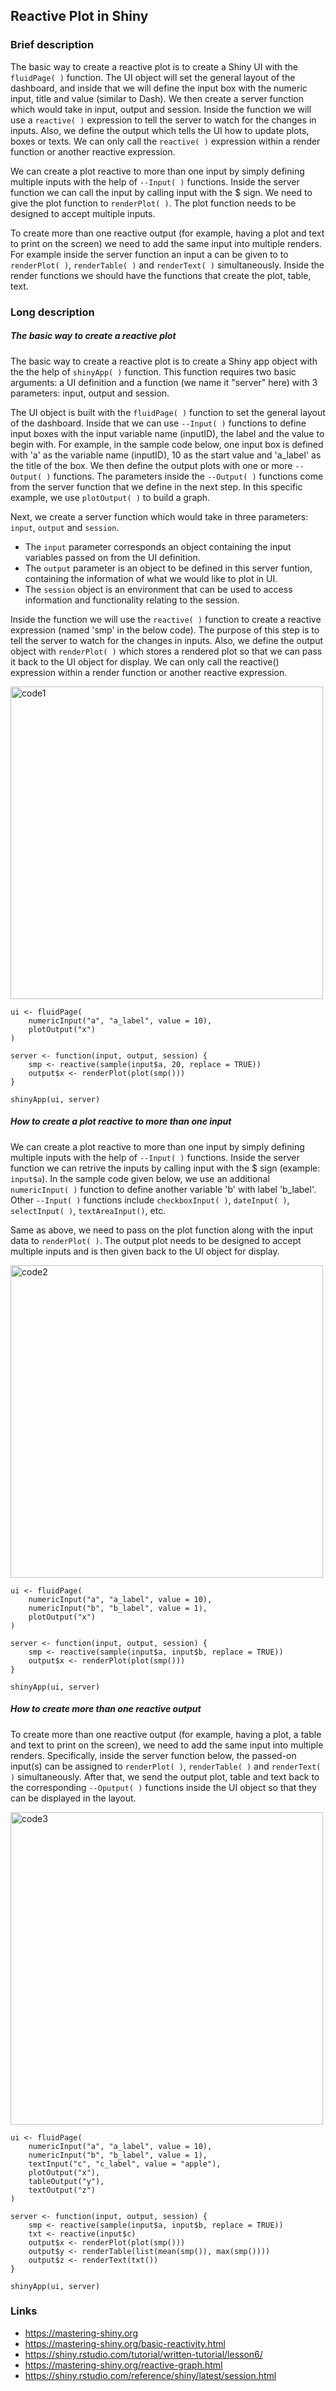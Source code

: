 
## Reactive Plot in Shiny
  
### Brief description

The basic way to create a reactive plot is to create a Shiny UI with the `fluidPage( )` function. The UI object will set the general layout of the dashboard, and inside that we will define the input box with the numeric input, title and value (similar to Dash). We then create a server function which would take in input, output and session. Inside the function we will use a `reactive( )` expression to tell the server to watch for the changes in inputs. Also, we define the output which tells the UI how to update plots, boxes or texts. We can only call the `reactive( )` expression within a render function or another reactive expression.

We can create a plot reactive to more than one input by simply defining multiple inputs with the help of `--Input( )` functions. Inside the server function we can call the input by calling input with the $ sign. We need to give the plot function to `renderPlot( )`. The plot function needs to be designed to accept multiple inputs.

To create more than one reactive output (for example, having a plot and text to print on the screen) we need to add the same input into multiple renders. For example inside the server function an input a can be given to to `renderPlot( )`, `renderTable( )` and `renderText( )` simultaneously. Inside the render functions we should have the functions that create the plot, table, text.

### Long description

##### The basic way to create a reactive plot  

The basic way to create a reactive plot is to create a Shiny app object with the the help of `shinyApp( )` function. This function requires two basic arguments: a UI definition and a function (we name it "server" here) with 3 parameters: input, output and session.

The UI object is built with the `fluidPage( )` function to set the general layout of the dashboard. Inside that we can use `--Input( )` functions to define input boxes with the input variable name (inputID), the label and the value to begin with. 
For example, in the sample code below, one input box is defined with 'a' as the variable name (inputID), 10 as the start value and 'a_label' as the title of the box. We then define the output plots with one or more `--Output( )` functions. The parameters inside the `--Output( )` functions come from the server function that we define in the next step. In this specific example, we use `plotOutput( )` to build a graph. 

Next, we create a server function which would take in three parameters: `input`, `output` and `session`.  
- The `input` parameter corresponds an object containing the input variables passed on from the UI definition.  
- The `output` parameter is an object to be defined in this server funtion, containing the information of what we would like to plot in UI.  
- The `session` object is an environment that can be used to access information and functionality relating to the session.  

Inside the function we will use the `reactive( )` function to create a reactive expression (named 'smp' in the below code). The purpose of this step is to tell the server to watch for the changes in inputs. Also, we define the output object with `renderPlot( )` which stores a rendered plot so that we can pass it back to the UI object for display. We can only call the reactive() expression within a render function or another reactive expression.

<img src="https://github.com/SiqiTao/DSCI532-files/blob/main/media/code1.png" alt="code1" width="500"/>

```
ui <- fluidPage(
    numericInput("a", "a_label", value = 10),
    plotOutput("x")
)

server <- function(input, output, session) {
    smp <- reactive(sample(input$a, 20, replace = TRUE))
    output$x <- renderPlot(plot(smp()))
}

shinyApp(ui, server)
```

##### How to create a plot reactive to more than one input  

We can create a plot reactive to more than one input by simply defining multiple inputs with the help of `--Input( )` functions. Inside the server function we can retrive the inputs by calling input with the $ sign (example: `input$a`). In the sample code given below, we use an additional `numericInput( )` function to define another variable 'b' with label 'b_label'. Other `--Input( )` functions include `checkboxInput( )`, `dateInput( )`, `selectInput( )`, `textAreaInput()`, etc.

Same as above, we need to pass on the plot function along with the input data to `renderPlot( )`. The output plot needs to be designed to accept multiple inputs and is then given back to the UI object for display.
  
<img src="https://github.com/SiqiTao/DSCI532-files/blob/main/media/code2.png" alt="code2" width="500"/>

```
ui <- fluidPage(
    numericInput("a", "a_label", value = 10),
    numericInput("b", "b_label", value = 1),
    plotOutput("x")
)

server <- function(input, output, session) {
    smp <- reactive(sample(input$a, input$b, replace = TRUE))
    output$x <- renderPlot(plot(smp()))
}

shinyApp(ui, server)
```

##### How to create more than one reactive output  
  
To create more than one reactive output (for example, having a plot, a table and text to print on the screen), we need to add the same input into multiple renders. Specifically, inside the server function below, the passed-on input(s) can be assigned to `renderPlot( )`, `renderTable( )` and `renderText( )` simultaneously. After that, we send the output plot, table and text back to the corresponding `--Oputput( )` functions inside the UI object so that they can be displayed in the layout.

<img src="https://github.com/SiqiTao/DSCI532-files/blob/main/media/code3.png" alt="code3" width="500"/>

```
ui <- fluidPage(
    numericInput("a", "a_label", value = 10),
    numericInput("b", "b_label", value = 1),
    textInput("c", "c_label", value = "apple"),
    plotOutput("x"),
    tableOutput("y"),
    textOutput("z")
)

server <- function(input, output, session) {
    smp <- reactive(sample(input$a, input$b, replace = TRUE))
    txt <- reactive(input$c)
    output$x <- renderPlot(plot(smp()))
    output$y <- renderTable(list(mean(smp()), max(smp())))
    output$z <- renderText(txt())
}

shinyApp(ui, server)
```

### Links
* https://mastering-shiny.org
* https://mastering-shiny.org/basic-reactivity.html
* https://shiny.rstudio.com/tutorial/written-tutorial/lesson6/
* https://mastering-shiny.org/reactive-graph.html
* https://shiny.rstudio.com/reference/shiny/latest/session.html
